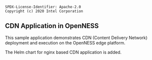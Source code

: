 ```text
SPDX-License-Identifier: Apache-2.0
Copyright (c) 2020 Intel Corporation
```

## CDN Application in OpenNESS

This sample application demonstrates CDN (Content Delivery Network) deployment and execution on the OpenNESS edge platform.

The Helm chart for nginx based CDN application is added.
